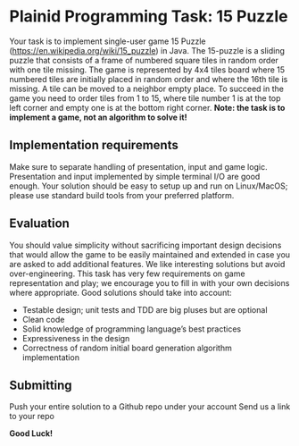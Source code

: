 # Plainid Programming Task: 15 Puzzle

Your task is to implement single-user game 15 Puzzle (https://en.wikipedia.org/wiki/15_puzzle)
in Java. The 15-puzzle is a sliding puzzle that consists of a frame of numbered square tiles in
random order with one tile missing. The game is represented by 4x4 tiles board where 15
numbered tiles are initially placed in random order and where the 16th tile is missing. A tile can
be moved to a neighbor empty place. To succeed in the game you need to order tiles from 1 to
15, where tile number 1 is at the top left corner and empty one is at the bottom right corner.
**Note: the task is to implement a game, not an algorithm to solve it!**

## Implementation requirements
Make sure to separate handling of presentation, input and game logic. Presentation and input
implemented by simple terminal I/O are good enough. Your solution should be easy to setup up
and run on Linux/MacOS; please use standard build tools from your preferred platform.

## Evaluation
You should value simplicity without sacrificing important design decisions that would allow the
game to be easily maintained and extended in case you are asked to add additional features.
We like interesting solutions but avoid over-engineering. This task has very few requirements on
game representation and play; we encourage you to fill in with your own decisions where
appropriate. Good solutions should take into account:
* Testable design; unit tests and TDD are big pluses but are optional
* Clean code
* Solid knowledge of programming language’s best practices
* Expressiveness in the design
* Correctness of random initial board generation algorithm implementation

## Submitting
Push your entire solution to a Github repo under your account
Send us a link to your repo

**Good Luck!**